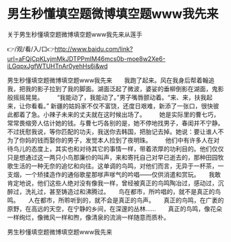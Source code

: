 # 男生秒懂填空题微博填空题www我先来
关于男生秒懂填空题微博填空题www我先来从莲手

👉/观/看/入/口👉http://www.baidu.com/link?url=aFQjCpKLyjmMkJDTPPmIM46mcs0b-moe8w2Xe6-iLGqpxJgfWTUHTnAr0yehHs6i&wd

男生秒懂填空题微博填空题www我先来　　我跑了起来。风在我身后帮着翰追我，把我的影子拉到了我的脚面。湖面泛起了微波，婆娑的垂柳倒影在湖面，鬼影般摇摇晃晃。
　　“我能动了，我能动了。”男子嘴唇颤动着。“来、来，扶我起来，让你看看。”
新疆的姑妈家不仅不富饶，还度日艰难，新添了一张口，很快彼此都着了急。小辣子未来的丈夫就在这时候出场了。
　　她是实际里的曹七巧，常常畏缩旁人估计她的钱。与曹七巧各别的是，她不停地找男子，春闺并不宁静。不过抚慰我说，等你匹配的功夫，我送你去韩国，把胎记去掉。她说：要让谁人不为了你妈的钱而娶你的男子，发觉本人捡到了夜明珠。
　　他们中有许多人在对待鸟儿的态度上，其实也和对待其它的事情一样，带着浓厚的功利目的。他们仅仅只是想通过这一两只小鸟那廉价的叫声，来和寄托自己对早已逝去的，那种田园牧歌生活的一种无奈的追忆和向往。这单调的鸟鸣，对他们而言，无异于一杯茶，一支烟，一个矫揉造作的通俗歌星那嗲声嗲气的吟唱——仅供消遣和赏玩。　　我敢肯定地说，他们这些人绝对没有像我一样，曾经被真正的鸟鸣陶冶过，感动过，沉醉过，洗礼过，甚至铸造过和沸腾过。　　鸟在都市，所吟唱的，就不是真正的鸟鸣。　　人在都市，所聆听到的，就不会是真正的鸟声。　　真正的鸟鸣，在广袤的原野，在高远的天空，在宁静的乡间，在深邃的丛林……　　真正的鸟鸣，像花朵一样绚烂，像微风一样和煦，像清泉的流淌一样随意而质朴。

男生秒懂填空题微博填空题www我先来
